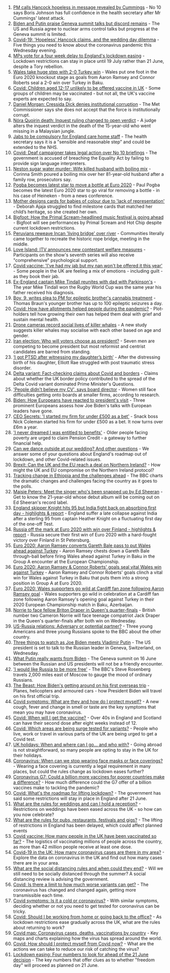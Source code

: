 1. [PM calls Hancock hopeless in message revealed by Cummings](https://www.bbc.co.uk/news/uk-politics-57498845) - No 10 says Boris Johnson has full confidence in the health secretary after Mr Cummings' latest attack.
2. [Biden and Putin praise Geneva summit talks but discord remains](https://www.bbc.co.uk/news/world-europe-57504755) - The US and Russia agree to nuclear arms control talks but progress at the Geneva summit is limited.
3. [Covid-19: 'Hopeless' Hancock claims, and the wedding day dilemma](https://www.bbc.co.uk/news/uk-57498507) - Five things you need to know about the coronavirus pandemic this Wednesday evening.
4. [MPs vote for a four week delay to England's lockdown easing](https://www.bbc.co.uk/news/uk-politics-57486224) - Lockdown restrictions can stay in place until 19 July rather than 21 June, despite a Tory rebellion.
5. [Wales take huge step with 2-0 Turkey win](https://www.bbc.co.uk/sport/football/51197554) - Wales put one foot in the Euro 2020 knockout stage as goals from Aaron Ramsey and Connor Roberts seal a 2-0 win over Turkey in Baku.
6. [Covid: Children aged 12-17 unlikely to be offered vaccine in UK](https://www.bbc.co.uk/news/health-57496074) - Some groups of children may be vaccinated - but not all, the UK's vaccine experts are expected to say.
7. [Daniel Morgan: Cressida Dick denies institutional corruption](https://www.bbc.co.uk/news/uk-england-london-57497384) - The Met Commissioner says she does not accept that the force is institutionally corrupt.
8. [Nóra Quoirin death: Inquest ruling changed to open verdict](https://www.bbc.co.uk/news/uk-england-london-57496395) - A judge alters the inquest verdict in the death of the 15-year-old who went missing in a Malaysian jungle.
9. [Jabs to be compulsory for England care home staff](https://www.bbc.co.uk/news/uk-57492264) - The health secretary says it is a "sensible and reasonable step” and could be extended to the NHS.
10. [Covid: Deaf campaigner takes legal action over No 10 briefings](https://www.bbc.co.uk/news/uk-57496730) - The government is accused of breaching the Equality Act by failing to provide sign language interpreters.
11. [Neston sugar water murder: Wife killed husband with boiling mix](https://www.bbc.co.uk/news/uk-england-merseyside-57496373) - Corinna Smith poured a boiling mix over her 81-year-old husband after a family row, prosecutors say.
12. [Pogba becomes latest star to move a bottle at Euro 2020](https://www.bbc.co.uk/sport/football/57501651) - Paul Pogba becomes the latest Euro 2020 star to go viral for removing a bottle - in his case of Heineken - from a news conference.
13. [Mother designs cards for babies of colour due to 'lack of representation'](https://www.bbc.co.uk/news/uk-england-london-57444540) - Deborah Ajaja struggled to find milestone cards that matched her child’s heritage, so she created her own.
14. [Bigfoot: How the Primal Scream-headlined music festival is going ahead](https://www.bbc.co.uk/news/entertainment-arts-57497825) - Bigfoot will see performances by Primal Scream and Hot Chip despite current lockdown restrictions.
15. [Peruvians reweave Incan 'living bridge' over river](https://www.bbc.co.uk/news/world-latin-america-57494539) - Communities literally came together to recreate the historic rope bridge, meeting in the middle.
16. [Love Island: ITV announces new contestant welfare measures](https://www.bbc.co.uk/news/entertainment-arts-57497245) - Participants on the show's seventh series will also receive "comprehensive" psychological support.
17. [Covid vaccine: 'I've had my jab but my nan won't be offered it this year'](https://www.bbc.co.uk/news/newsbeat-57390412) - Some people in the UK are feeling a mix of emotions - including guilt - as they book their jab.
18. [Ex-England captain Mike Tindall reunites with dad with Parkinson's](https://www.bbc.co.uk/news/uk-57497606) - The year Mike Tindall won the Rugby World Cup was the same year his father received his diagnosis.
19. [Boy, 9, writes plea to PM for epileptic brother's cannabis treatment](https://www.bbc.co.uk/news/uk-england-merseyside-57494694) - Thomas Braun's younger brother has up to 100 epileptic seizures a day.
20. [Covid: How have allotments helped people during the pandemic?](https://www.bbc.co.uk/news/uk-england-essex-57438179) - Plot-holders tell how growing their own has helped them deal with grief and sustain mental health.
21. [Drone cameras record social lives of killer whales](https://www.bbc.co.uk/news/science-environment-57486901) - A new study suggests killer whales may socialise with each other based on age and gender.
22. [Iran election: Who will voters choose as president?](https://www.bbc.co.uk/news/world-middle-east-57489539) - Seven men are competing to become president but most reformist and centrist candidates are barred from standing.
23. [‘I got PTSD after witnessing my daughter’s birth’](https://www.bbc.co.uk/news/stories-57442294) - After the distressing birth of his daughter, Elliott Rae struggled with post traumatic stress disorder.
24. [Delta variant: Fact-checking claims about Covid and borders](https://www.bbc.co.uk/news/57500637) - Claims about whether the UK border policy contributed to the spread of the Delta Covid variant dominated Prime Minister's Questions.
25. ['People didn't believe my CV', says board director](https://www.bbc.co.uk/news/business-57486592) - Women still face difficulties getting onto boards at smaller firms, according to research.
26. [Biden: How Europeans have reacted to president's visit](https://www.bbc.co.uk/news/world-europe-57489588) - Three prominent Europeans assess how Joe Biden's talks with European leaders have gone.
27. [CEO Secrets: 'I started my firm for under £500 as a bet'](https://www.bbc.co.uk/news/business-57470671) - Snack boss Nick Coleman started his firm for under £500 as a bet. It now turns over £6m a year.
28. ['I never dreamed I was entitled to benefits'](https://www.bbc.co.uk/news/business-57484790) - Older people facing poverty are urged to claim Pension Credit - a gateway to further financial help.
29. [Can we dance outside at our wedding? And other questions](https://www.bbc.co.uk/news/world-asia-china-51176409) - We answer some of your questions about England's roadmap out of lockdown, and other Covid-related issues.
30. [Brexit: Can the UK and the EU reach a deal on Northern Ireland?](https://www.bbc.co.uk/news/57475591) - How might the UK and EU compromise on the Northern Ireland protocol?
31. [Tracking change in Ethiopia and the challenges ahead](https://www.bbc.co.uk/news/world-africa-57428039) - The BBC charts the dramatic changes and challenges facing the country as it goes to the polls.
32. [Maisie Peters: Meet the singer who's been snapped up by Ed Sheeran](https://www.bbc.co.uk/news/entertainment-arts-57468169) - Get to know the 21-year-old whose debut album will be coming out on Ed Sheeran's record label.
33. [England skipper Knight hits 95 but India fight back on absorbing first day - highlights & report](https://www.bbc.co.uk/sport/cricket/57500917) - England suffer a late collapse against India after a sterling 95 from captain Heather Knight on a fluctuating first day of the one-off Test.
34. [Russia off the mark at Euro 2020 with win over Finland - highlights & report](https://www.bbc.co.uk/sport/football/51197547) - Russia secure their first win of Euro 2020 with a hard-fought victory over Finland in St Petersburg.
35. [Euro 2020: Aaron Ramsey converts Gareth Bale pass to put Wales ahead against Turkey](https://www.bbc.co.uk/sport/av/football/57501027) - Aaron Ramsey chests down a Gareth Bale through-ball before firing Wales ahead against Turkey in Baku in the Group A encounter at the European Championship.
36. [Euro 2020: Aaron Ramsey & Connor Roberts' goals seal vital Wales win against Turkey](https://www.bbc.co.uk/sport/av/football/57505468) - Aaron Ramsey and Connor Roberts' goals clinch a vital win for Wales against Turkey in Baku that puts them into a strong position in Group A at Euro 2020.
37. [Euro 2020: Wales supporters go wild at Cardiff fan zone following Aaron Ramsey goal](https://www.bbc.co.uk/sport/av/football/57505128) - Wales supporters go wild in celebration at a Cardiff fan zone following Aaron Ramsey's opening goal against Turkey in their 2020 European Championship match in Baku, Azerbaijan.
38. [Norrie to face fellow Briton Draper in Queen's quarter-finals](https://www.bbc.co.uk/sport/tennis/57499482) - British number two Cameron Norrie will face teenage compatriot Jack Draper in the Queen's quarter-finals after both win on Wednesday.
39. [US-Russia relations: Adversary or potential partner?](https://www.bbc.co.uk/news/world-us-canada-57421275) - Three young Americans and three young Russians spoke to the BBC about the other country.
40. [Three things to watch as Joe Biden meets Vladimir Putin](https://www.bbc.co.uk/news/world-us-canada-57427057) - The US president is set to talk to the Russian leader in Geneva, Switzerland, on Wednesday.
41. [What Putin really wants from Biden](https://www.bbc.co.uk/news/world-europe-57427055) - The Geneva summit on 16 June between the Russian and US presidents will not be a friendly encounter.
42. ['I would like Russia to be more free'](https://www.bbc.co.uk/news/world-europe-56808468) - The BBC's Steve Rosenberg travels 2,000 miles east of Moscow to gauge the mood of ordinary Russians.
43. [The Beast: How Biden's getting around on his first overseas trip](https://www.bbc.co.uk/news/world-us-canada-57424507) - Planes, helicopters and armoured cars - how President Biden will travel on his first official trip.
44. [Covid symptoms: What are they and how do I protect myself?](https://www.bbc.co.uk/news/health-51048366) - A new cough, fever and change in smell or taste are the key symptoms that mean you may have coronavirus.
45. [Covid: When will I get the vaccine?](https://www.bbc.co.uk/news/health-55045639) - Over 40s in England and Scotland can have their second dose after eight weeks instead of 12.
46. [Covid: Which areas are being surge tested for variants?](https://www.bbc.co.uk/news/explainers-54872039) - People who live, work or travel in various parts of the UK are being urged to get a Covid test.
47. [UK holidays: When and where can I go... and who with?](https://www.bbc.co.uk/news/explainers-52646738) - Going abroad is not straightforward, so many people are opting to stay in the UK for their holidays.
48. [Coronavirus: When can we stop wearing face masks or face coverings?](https://www.bbc.co.uk/news/health-51205344) - Wearing a face covering is currently a legal requirement in many places, but could the rules change as lockdown eases further?
49. [Coronavirus G7: Could a billion more vaccines for poorer countries make a difference?](https://www.bbc.co.uk/news/57427877) - How much difference could the G7 offer of a billion vaccines make to tackling the pandemic?
50. [Covid: What's the roadmap for lifting lockdown?](https://www.bbc.co.uk/news/explainers-52530518) - The government has said some restrictions will stay in place in England after 21 June.
51. [What are the rules for weddings and can I hold a reception?](https://www.bbc.co.uk/news/explainers-52811509) - Restrictions on weddings have been eased across the UK - so how can you now celebrate?
52. [What are the rules for pubs, restaurants, festivals and gigs?](https://www.bbc.co.uk/news/business-52977388) - The lifting of restrictions in England has been delayed, which could affect planned events
53. [Covid vaccine: How many people in the UK have been vaccinated so far?](https://www.bbc.co.uk/news/health-55274833) - The logistics of vaccinating millions of people across the country, as more than 42 million people receive at least one dose.
54. [Covid-19 in the UK: How many coronavirus cases are there in my area?](https://www.bbc.co.uk/news/uk-51768274) - Explore the data on coronavirus in the UK and find out how many cases there are in your area.
55. [What are the social distancing rules and when could they end?](https://www.bbc.co.uk/news/uk-51506729) - Will we still need to be socially distanced through the summer? A social distancing review is advising the government.
56. [Covid: Is there a limit to how much worse variants can get?](https://www.bbc.co.uk/news/health-57431420) - The coronavirus has changed and changed again, getting more transmissible each time.
57. [Covid symptoms: Is it a cold or coronavirus?](https://www.bbc.co.uk/news/health-54145299) - With similar symptoms, deciding whether or not you need to get tested for coronavirus can be tricky.
58. [Covid: Should I be working from home or going back to the office?](https://www.bbc.co.uk/news/business-52567567) - As lockdown restrictions ease gradually across the UK, what are the rules about returning to work?
59. [Covid map: Coronavirus cases, deaths, vaccinations by country](https://www.bbc.co.uk/news/world-51235105) - Key maps and charts explaining how the virus has spread around the world.
60. [Covid: How should I protect myself from Covid now?](https://www.bbc.co.uk/news/health-57087517) - What are the actions we can take to reduce our risk of catching the virus?
61. [Lockdown easing: Four numbers to look for ahead of the 21 June decision](https://www.bbc.co.uk/news/57403888) - The key numbers that offer clues as to whether "freedom day" will proceed as planned on 21 June.
